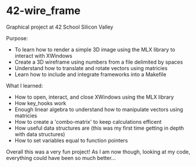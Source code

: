 # 42-wire_frame

Graphical project at 42 School Silicon Valley

Purpose:
- To learn how to render a simple 3D image using the MLX library to interact with XWindows
- Create a 3D wireframe using numbers from a file delimited by spaces
- Understand how to translate and rotate vectors using matricies
- Learn how to include and integrate frameworks into a Makefile

What I learned:
- How to open, interact, and close XWindows using the MLX library
- How key_hooks work
- Enough linear algebra to understand how to manipulate vectors using matricies
- How to create a 'combo-matrix' to keep calculations efficent
- How useful data structures are (this was my first time getting in depth with data structures)
- How to set variables equal to function pointers

Overall this was a very fun project! As I am now though, looking at my code, everything could have been so much better...
